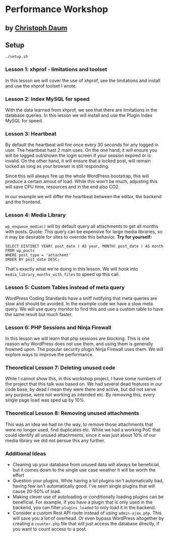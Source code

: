 # Performance Workshop
## by [Christoph Daum](https://christoph-daum.com)

## Setup

```ssh
./setup.sh
```

### Lesson 1: xhprof - limitations and toolset

In this lesson we will cover the use of xhprof, see the limitations and install and use the xhprof toolset I wrote.

### Lesson 2: Index MySQL for speed

With the data learned from xhprof, we see that there are limitations in the database queries. In this lesson we will
install and use the Plugin Index MySQL for speed.

### Lesson 3: Heartbeat

By default the heartbeat will fire once every 30 seconds for any logged in user. The heartbeat hast 2 main uses. On the 
one hand, it will ensure you will be logged out/shown the login screen if your session expired or is invalid. On the
other hand, it will ensure that a locked post, will remain locked as long as your browser is still responding.

Since this will always fire up the whole WordPress bootstrap, this will produce a certain amout of load. While this 
won't be much, adjusting this will save CPU time, resources and in the end also CO2.

In our example we will differ the heartbeat between the editor, the backend and the frontend.

### Lesson 4: Media Library
`wp_enqueue_media()` will by default query all attachments to get all months with posts.
Quote: This query can be  expensive for large media libraries, so it may be desirable for sites to  override this behavior.
**Try for yourself:**
```mysql
SELECT DISTINCT YEAR( post_date ) AS year, MONTH( post_date ) AS month
FROM wp_posts
WHERE post_type = 'attachemt'
ORDER BY post_date DESC;
```

That's exactly what we're doing in this lesson. We will hook into `media_library_months_with_files` to speed up this call.

### Lesson 5: Custom Tables instead of meta query

WordPress Coding Standards have a sniff notifying that meta queries are slow and should be avoided. In the example code 
we have a slow meta query. We will use query monitor to find this and use a custom table to have the same result but 
much faster.


### Lesson 6: PHP Sessions and Ninja Firewall

In this lesson we will learn that php sessions are blocking. This is one reason why WordPress does not use them, and
using them is generally frowned upon. The popular security plugin Ninja Firewall uses them. We will explore ways to 
improve the performance.

### Theoretical Lesson 7: Deleting unused code

While I cannot show this, in this workshop project, I have some numbers of the project that this talk was based on.
We had several dead features in our code base, by dead I mean they were there and active, but did not serve any purpose,
were not working as intended etc. 
By removing this, every single page load was sped up by 10%.

### Theoretical Lesson 8: Removing unused attachments

This was an idea we had on the way, to remove those attachments that were no longer used, find duplicates etc. While
we had a working PoC that could identify all unused attachments, since it was just about 10% of our media library we 
did not persue this any further.

### Additional Ideas

* Cleaning up your database from unused data will always be beneficial, but it comes down to the single use
  case weather it will be worth the effort
* Question your plugins. While having a lot plugins isn't automatically bad, having few isn't automatically good.
  I've seen single plugins that will cause 20-50% of load. 
* Making clever use of autoloading or conditionally loading plugins can be beneficial.
  For example, if you have a plugin that is only used in the backend, you can filter `plugins_loaded` to only load it in 
  the backend.
* Consider a custom Rest API route instead of using `admin-ajax.php`. This will save you a lot of overhead. Or even 
  bypass WordPress altogether by creating a `counter.php` file that will just access the database directly, if you want
  to count access to a post. 